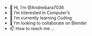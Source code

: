 - 👋 Hi, I’m @Andreibara7036
- 👀 I’m interested in Computer’s
- 🌱 I’m currently learning Coding
- 💞️ I’m looking to collaborate on Blender
- 📫 How to reach me ...

<!---
Andreibara7036/Andreibara7036 is a ✨ special ✨ repository because its `README.md` (this file) appears on your GitHub profile.
You can click the Preview link to take a look at your changes.
--->
